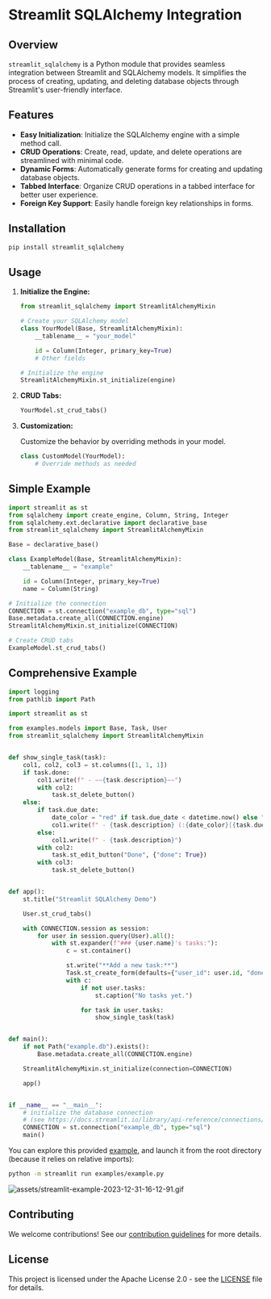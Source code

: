 # Streamlit SQLAlchemy Integration

## Overview

`streamlit_sqlalchemy` is a Python module that provides seamless integration between Streamlit and SQLAlchemy models. It simplifies the process of creating, updating, and deleting database objects through Streamlit's user-friendly interface.

## Features

- **Easy Initialization**: Initialize the SQLAlchemy engine with a simple method call.
- **CRUD Operations**: Create, read, update, and delete operations are streamlined with minimal code.
- **Dynamic Forms**: Automatically generate forms for creating and updating database objects.
- **Tabbed Interface**: Organize CRUD operations in a tabbed interface for better user experience.
- **Foreign Key Support**: Easily handle foreign key relationships in forms.

## Installation

```bash
pip install streamlit_sqlalchemy
```

## Usage

1. **Initialize the Engine:**

   ```python
   from streamlit_sqlalchemy import StreamlitAlchemyMixin

   # Create your SQLAlchemy model
   class YourModel(Base, StreamlitAlchemyMixin):
       __tablename__ = "your_model"

       id = Column(Integer, primary_key=True)
       # Other fields

   # Initialize the engine
   StreamlitAlchemyMixin.st_initialize(engine)
   ```

2. **CRUD Tabs:**

   ```python
   YourModel.st_crud_tabs()
   ```

3. **Customization:**

   Customize the behavior by overriding methods in your model.

   ```python
   class CustomModel(YourModel):
       # Override methods as needed
   ```

## Simple Example

```python
import streamlit as st
from sqlalchemy import create_engine, Column, String, Integer
from sqlalchemy.ext.declarative import declarative_base
from streamlit_sqlalchemy import StreamlitAlchemyMixin

Base = declarative_base()

class ExampleModel(Base, StreamlitAlchemyMixin):
    __tablename__ = "example"

    id = Column(Integer, primary_key=True)
    name = Column(String)

# Initialize the connection
CONNECTION = st.connection("example_db", type="sql")
Base.metadata.create_all(CONNECTION.engine)
StreamlitAlchemyMixin.st_initialize(CONNECTION)

# Create CRUD tabs
ExampleModel.st_crud_tabs()
```

## Comprehensive Example

```python
import logging
from pathlib import Path

import streamlit as st

from examples.models import Base, Task, User
from streamlit_sqlalchemy import StreamlitAlchemyMixin


def show_single_task(task):
    col1, col2, col3 = st.columns([1, 1, 1])
    if task.done:
        col1.write(f" - ~~{task.description}~~")
        with col2:
            task.st_delete_button()
    else:
        if task.due_date:
            date_color = "red" if task.due_date < datetime.now() else "green"
            col1.write(f" - {task.description} (:{date_color}[{task.due_date.strftime('%H:%M - %d.%m.%Y')}])")
        else:
            col1.write(f" - {task.description}")
        with col2:
            task.st_edit_button("Done", {"done": True})
        with col3:
            task.st_delete_button()


def app():
    st.title("Streamlit SQLAlchemy Demo")

    User.st_crud_tabs()

    with CONNECTION.session as session:
        for user in session.query(User).all():
            with st.expander(f"### {user.name}'s tasks:"):
                c = st.container()

                st.write("**Add a new task:**")
                Task.st_create_form(defaults={"user_id": user.id, "done": False})
                with c:
                    if not user.tasks:
                        st.caption("No tasks yet.")

                    for task in user.tasks:
                        show_single_task(task)


def main():
    if not Path("example.db").exists():
        Base.metadata.create_all(CONNECTION.engine)

    StreamlitAlchemyMixin.st_initialize(connection=CONNECTION)

    app()


if __name__ == "__main__":
    # initialize the database connection
    # (see https://docs.streamlit.io/library/api-reference/connections/st.connection)
    CONNECTION = st.connection("example_db", type="sql")
    main()
```

You can explore this provided [example](./examples/example.py), and launch it from the root directory (because it relies on relative imports):

```bash
python -m streamlit run examples/example.py
```

![assets/streamlit-example-2023-12-31-16-12-91.gif](./assets/streamlit-example-2023-12-31-16-12-91.gif)


## Contributing

We welcome contributions! See our [contribution guidelines](./CONTRIBUTING) for more details.

## License

This project is licensed under the Apache License 2.0 - see the [LICENSE](./LICENSE) file for details.
